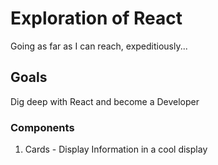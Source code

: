 # Exploration of React 
Going as far as I can reach, expeditiously...

## Goals
Dig deep with React and become a Developer

### Components
1. Cards - Display Information in a cool display

